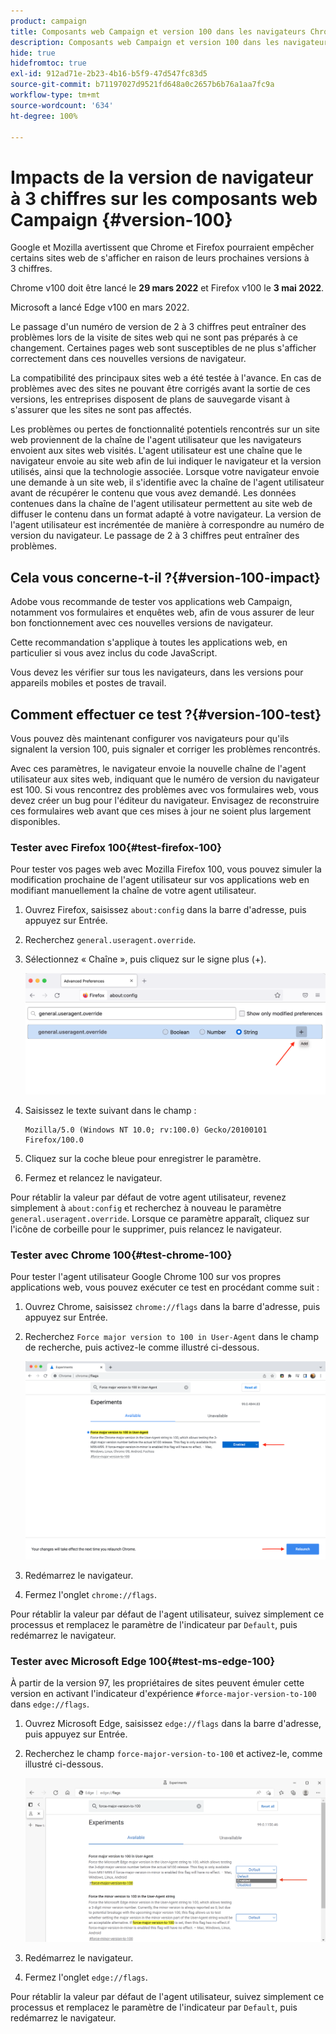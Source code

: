 ```yaml
---
product: campaign
title: Composants web Campaign et version 100 dans les navigateurs Chrome, Firefox et Edge
description: Composants web Campaign et version 100 dans les navigateurs Chrome, Firefox et Edge
hide: true
hidefromtoc: true
exl-id: 912ad71e-2b23-4b16-b5f9-47d547fc83d5
source-git-commit: b71197027d9521fd648a0c2657b6b76a1aa7fc9a
workflow-type: tm+mt
source-wordcount: '634'
ht-degree: 100%

---
```


# Impacts de la version de navigateur à 3 chiffres sur les composants web Campaign {#version-100}

Google et Mozilla avertissent que Chrome et Firefox pourraient empêcher certains sites web de s&#39;afficher en raison de leurs prochaines versions à 3 chiffres.

Chrome v100 doit être lancé le **29 mars 2022** et Firefox v100 le **3 mai 2022**.

Microsoft a lancé Edge v100 en mars 2022.

Le passage d&#39;un numéro de version de 2 à 3 chiffres peut entraîner des problèmes lors de la visite de sites web qui ne sont pas préparés à ce changement. Certaines pages web sont susceptibles de ne plus s&#39;afficher correctement dans ces nouvelles versions de navigateur.

La compatibilité des principaux sites web a été testée à l&#39;avance. En cas de problèmes avec des sites ne pouvant être corrigés avant la sortie de ces versions, les entreprises disposent de plans de sauvegarde visant à s&#39;assurer que les sites ne sont pas affectés.

Les problèmes ou pertes de fonctionnalité potentiels rencontrés sur un site web proviennent de la chaîne de l&#39;agent utilisateur que les navigateurs envoient aux sites web visités. L&#39;agent utilisateur est une chaîne que le navigateur envoie au site web afin de lui indiquer le navigateur et la version utilisés, ainsi que la technologie associée. Lorsque votre navigateur envoie une demande à un site web, il s&#39;identifie avec la chaîne de l&#39;agent utilisateur avant de récupérer le contenu que vous avez demandé. Les données contenues dans la chaîne de l&#39;agent utilisateur permettent au site web de diffuser le contenu dans un format adapté à votre navigateur. La version de l&#39;agent utilisateur est incrémentée de manière à correspondre au numéro de version du navigateur. Le passage de 2 à 3 chiffres peut entraîner des problèmes.

## Cela vous concerne-t-il ?{#version-100-impact}

Adobe vous recommande de tester vos applications web Campaign, notamment vos formulaires et enquêtes web, afin de vous assurer de leur bon fonctionnement avec ces nouvelles versions de navigateur.

Cette recommandation s&#39;applique à toutes les applications web, en particulier si vous avez inclus du code JavaScript.

Vous devez les vérifier sur tous les navigateurs, dans les versions pour appareils mobiles et postes de travail.

## Comment effectuer ce test ?{#version-100-test}

Vous pouvez dès maintenant configurer vos navigateurs pour qu&#39;ils signalent la version 100, puis signaler et corriger les problèmes rencontrés.

Avec ces paramètres, le navigateur envoie la nouvelle chaîne de l&#39;agent utilisateur aux sites web, indiquant que le numéro de version du navigateur est 100. Si vous rencontrez des problèmes avec vos formulaires web, vous devez créer un bug pour l&#39;éditeur du navigateur. Envisagez de reconstruire ces formulaires web avant que ces mises à jour ne soient plus largement disponibles.

### Tester avec Firefox 100{#test-firefox-100}

Pour tester vos pages web avec Mozilla Firefox 100, vous pouvez simuler la modification prochaine de l&#39;agent utilisateur sur vos applications web en modifiant manuellement la chaîne de votre agent utilisateur.

1. Ouvrez Firefox, saisissez `about:config` dans la barre d&#39;adresse, puis appuyez sur Entrée.
1. Recherchez `general.useragent.override`.
1. Sélectionnez « Chaîne », puis cliquez sur le signe plus (+).

   ![](assets/force-user-agent-firefox.png)

1. Saisissez le texte suivant dans le champ :

   ```
   Mozilla/5.0 (Windows NT 10.0; rv:100.0) Gecko/20100101 Firefox/100.0
   ```

1. Cliquez sur la coche bleue pour enregistrer le paramètre.
1. Fermez et relancez le navigateur.

Pour rétablir la valeur par défaut de votre agent utilisateur, revenez simplement à `about:config` et recherchez à nouveau le paramètre `general.useragent.override`.  Lorsque ce paramètre apparaît, cliquez sur l&#39;icône de corbeille pour le supprimer, puis relancez le navigateur.

### Tester avec Chrome 100{#test-chrome-100}

Pour tester l&#39;agent utilisateur Google Chrome 100 sur vos propres applications web, vous pouvez exécuter ce test en procédant comme suit :

1. Ouvrez Chrome, saisissez `chrome://flags` dans la barre d&#39;adresse, puis appuyez sur Entrée.
1. Recherchez `Force major version to 100 in User-Agent` dans le champ de recherche, puis activez-le comme illustré ci-dessous.

   ![](assets/force-user-agent-chrome.png)

1. Redémarrez le navigateur.
1. Fermez l&#39;onglet `chrome://flags`.

Pour rétablir la valeur par défaut de l&#39;agent utilisateur, suivez simplement ce processus et remplacez le paramètre de l&#39;indicateur par `Default`, puis redémarrez le navigateur.


### Tester avec Microsoft Edge 100{#test-ms-edge-100}

À partir de la version 97, les propriétaires de sites peuvent émuler cette version en activant l&#39;indicateur d&#39;expérience `#force-major-version-to-100` dans `edge://flags`.

1. Ouvrez Microsoft Edge, saisissez `edge://flags` dans la barre d&#39;adresse, puis appuyez sur Entrée.
1. Recherchez le champ `force-major-version-to-100` et activez-le, comme illustré ci-dessous.

   ![](assets/force-user-agent-edge.png)

1. Redémarrez le navigateur.
1. Fermez l&#39;onglet `edge://flags`.

Pour rétablir la valeur par défaut de l&#39;agent utilisateur, suivez simplement ce processus et remplacez le paramètre de l&#39;indicateur par `Default`, puis redémarrez le navigateur.
